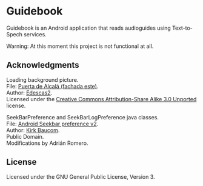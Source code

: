 # Guidebook #

Guidebook is an Android application that reads audioguides using Text-to-Spech services.

Warning: At this moment this project is not functional at all.

## Acknowledgments ##

Loading background picture.  
File: [Puerta de Alcalá (fachada este)](http://commons.wikimedia.org/wiki/File:Puerta_de_Alcal%C3%A1_(fachada_este).jpg).  
Author: [Edescas2]( http://commons.wikimedia.org/wiki/User:Edescas2).  
Licensed under the [Creative Commons Attribution-Share Alike 3.0 Unported](http://creativecommons.org/licenses/by-sa/3.0/deed.en) license.  

SeekBarPreference and SeekBarLogPreference java classes.  
File: [Android Seekbar preference v2](http://robobunny.com/wp/2013/08/24/android-seekbar-preference-v2/).  
Author: [Kirk Baucom](http://robobunny.com/wp/author/kbaucom/).  
Public Domain.  
Modifications by Adrián Romero.  

## License ##

Licensed under the GNU General Public License, Version 3.
